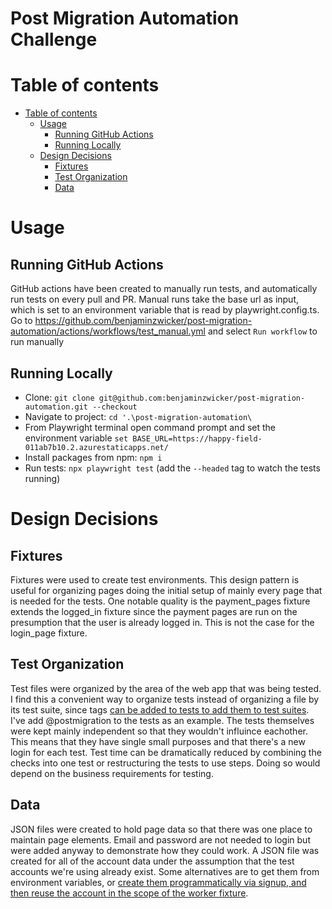 # Post Migration Automation Challenge

# Table of contents
- [Table of contents](#table-of-contents)
  - [Usage](#usage)
    - [Running GitHub Actions](#running-github-actions)
    - [Running Locally](#running-locally)
  - [Design Decisions](#design-decisions)
    - [Fixtures](#fixtures)
    - [Test Organization](#test-organization)
    - [Data](#data)

# Usage
## Running GitHub Actions
GitHub actions have been created to manually run tests, and automatically run tests on every pull and PR. Manual runs take the base url as input, which is set to an environment variable that is read by playwright.config.ts. Go to https://github.com/benjaminzwicker/post-migration-automation/actions/workflows/test_manual.yml and select `Run workflow` to run manually

## Running Locally
* Clone: `git clone git@github.com:benjaminzwicker/post-migration-automation.git --checkout`
* Navigate to project: `cd '.\post-migration-automation\`
* From Playwright terminal open command prompt and set the environment variable `set BASE_URL=https://happy-field-011ab7b10.2.azurestaticapps.net/`
* Install packages from npm: `npm i`
* Run tests: `npx playwright test` (add the `--headed` tag to watch the tests running)

# Design Decisions
## Fixtures
Fixtures were used to create test environments. This design pattern is useful for organizing pages doing the initial setup of mainly every page that is needed for the tests. One notable quality is the payment_pages fixture extends the logged_in fixture since the payment pages are run on the presumption that the user is already logged in. This is not the case for the login_page fixture.

## Test Organization
Test files were organized by the area of the web app that was being tested. I find this a convenient way to organize tests instead of organizing a file by its test suite, since tags [can be added to tests to add them to test suites](https://playwright.dev/docs/test-annotations#tag-tests). I've add @postmigration to the tests as an example. The tests themselves were kept mainly independent so that they wouldn't influince eachother. This means that they have single small purposes and that there's a new login for each test. Test time can be dramatically reduced by combining the checks into one test or restructuring the tests to use steps. Doing so would depend on the business requirements for testing.

## Data
JSON files were created to hold page data so that there was one place to maintain page elements. Email and password are not needed to login but were added anyway to demonstrate how they could work. A JSON file was created for all of the account data under the assumption that the test accounts we're using already exist. Some alternatives are to get them from environment variables, or [create them programmatically via signup, and then reuse the account in the scope of the worker fixture](https://playwright.dev/docs/next/test-fixtures#worker-scoped-fixtures).
